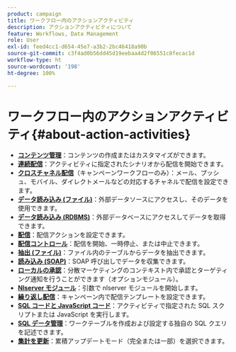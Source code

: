 ```yaml
---
product: campaign
title: ワークフロー内のアクションアクティビティ
description: アクションアクティビティについて
feature: Workflows, Data Management
role: User
exl-id: feed4cc1-d654-45e7-a3b2-2bc46418a90b
source-git-commit: c3f4ad0b56dd45d19eebaa4d2f06551c8fecac1d
workflow-type: ht
source-wordcount: '198'
ht-degree: 100%

---
```


# ワークフロー内のアクションアクティビティ{#about-action-activities}

* **[コンテンツ管理](content-management.md)**：コンテンツの作成またはカスタマイズができます。
* **[連続配信](continuous-delivery.md)**：アクティビティに指定されたシナリオから配信を開始できます。
* **[クロスチャネル配信](cross-channel-deliveries.md)**（キャンペーンワークフローのみ）：メール、プッシュ、モバイル、ダイレクトメールなどの対応するチャネルで配信を設定できます。
* **[データ読み込み (ファイル)](data-loading-rdbms.md)**：外部データソースにアクセスし、そのデータを使用できます。
* **[データ読み込み (RDBMS)](data-loading-rdbms.md)**：外部データベースにアクセスしてデータを取得できます。
* **[配信](delivery.md)**：配信アクションを設定できます。
* **[配信コントロール](delivery-control.md)**：配信を開始、一時停止、または中止できます。
* **[抽出 (ファイル)](extraction-file.md)**：ファイル内のテーブルからデータを抽出できます。
* **[読み込み (SOAP)](loading-soap.md)**：SOAP 呼び出しでデータを収集できます。
* **[ローカルの承認](local-approval.md)**：分散マーケティングのコンテキスト内で承認とターゲティング通知を行うことができます（オプションモジュール）。
* **[Nlserver モジュール](nlserver-module.md)**：引数で nlserver モジュールを開始します。
* **[繰り返し配信](recurring-delivery.md)**：キャンペーン内で配信テンプレートを設定できます。
* **[SQL コードと JavaScript コード](sql-code-and-javascript-code.md)**：アクティビティで指定された SQL スクリプトまたは JavaScript を実行します。
* **[SQL データ管理](sql-data-management.md)**：ワークテーブルを作成および設定する独自の SQL クエリを記述できます。
* **[集計を更新](update-aggregate.md)**：累積アップデートモード（完全または一部）を選択できます。
